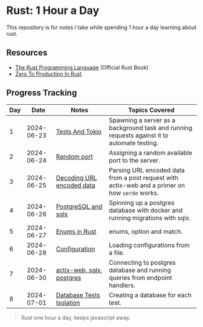 # Rust: 1 Hour a Day

This repository is for notes I take while spending 1 hour a day learning about rust.

## Resources

- [The Rust Programming Language](https://doc.rust-lang.org/book/) (Official Rust Book)
- [Zero To Production In Rust](https://www.zero2prod.com)

## Progress Tracking

| Day   | Date       | Notes                                                  | Topics Covered                                                                                 |
| ----- | ---------- | ------------------------------------------------------ | ---------------------------------------------------------------------------------------------- |
| 1     | 2024-06-23 | [Tests And Tokio](tests_and_tokio.md)                  | Spawning a server as a background task and running requests against it to automate testing.    |
| 2<br> | 2024-06-24 | [Random port](random_port.md)                          | Assigning a random available port to the server.                                               |
| 3     | 2024-06-25 | [Decoding URL encoded data](parsing_a_post_request.md) | Parsing URL encoded data from a post request with actix-web and a primer on how `serde` works. |
| 4     | 2024-06-26 | [PostgreSQL and sqlx](postgres_sqlx.md)                | Spinning up a postgres database with docker and running migrations with sqlx.                  |
| 5     | 2024-06-27 | [Enums in Rust](enums_in_rust.md)                      | enums, option and match.                                                                       |
| 6     | 2024-06-28 | [Configuration](configuration.md)                      | Loading configurations from a file.                                                            |
| 7     | 2024-06-30 | [actix-web, sqlx, postgres](connecting_to_postgres.md) | Connecting to postgres database and running queries from endpoint handlers.                    |
| 8     | 2024-07-01 | [Database Tests Isolation](test_isolation.md)          | Creating a database for each test.                                                             |

> Rust one hour a day, keeps javascript away.